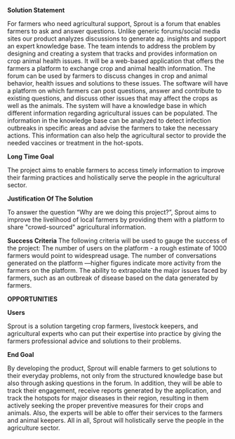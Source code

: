 **Solution Statement**

For farmers who need agricultural support, Sprout is a forum that enables farmers to ask and answer questions. Unlike generic forums/social media sites our product analyzes discussions to generate ag. insights and support an expert knowledge base.
The team intends to address the problem by designing and creating a system that tracks and provides information on crop animal health issues. It will be a web-based application that offers the farmers a platform to exchange crop and animal health information. The forum can be used by farmers to discuss changes in crop and animal behavior, health issues and solutions to these issues. The software will have a platform on which farmers can post questions, answer and contribute to existing questions, and discuss other issues that may affect the crops as well as the animals. The system will have a knowledge base in which different information regarding agricultural issues can be populated. The information in the knowledge base can be analyzed to detect infection outbreaks in specific areas and advise the farmers to take the necessary actions. This information can also help the agricultural sector to provide the needed vaccines or treatment in the hot-spots. 


**Long Time Goal**

The project aims to enable farmers to access timely information to improve their farming practices and holistically serve the people in the agricultural sector.

**Justification Of The Solution**

To answer the question “Why are we doing this project?”, Sprout aims to improve the livelihood of local farmers by providing them with a platform to share "crowd-sourced" agricultural information.

**Success Criteria**
The following criteria will be used to gauge the success of the project:
The number of users on the platform - a rough estimate of 1000 farmers would point to widespread usage.
The number of conversations generated on the platform —higher figures indicate more activity from the farmers on the platform.
The ability to extrapolate the major issues faced by farmers, such as an outbreak of disease based on the data generated by farmers.

**OPPORTUNITIES**

**Users**

Sprout is a solution targeting crop farmers, livestock keepers, and agricultural experts who can put their expertise into practice by giving the farmers professional advice and solutions to their problems. 

**End Goal**

By developing the product, Sprout will enable farmers to get solutions to their everyday problems, not only from the structured knowledge base but also through asking questions in the forum. In addition, they will be able to track their engagement, receive reports generated by the application, and track the hotspots for major diseases in their region, resulting in them actively seeking the proper preventive measures for their crops and animals.  Also, the experts will be able to offer their services to the farmers and animal keepers. All in all, Sprout will holistically serve the people in the agriculture sector.
